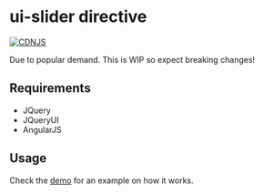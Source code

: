 # ui-slider directive

[![CDNJS](https://img.shields.io/cdnjs/v/angular-ui-slider.svg)](https://cdnjs.com/libraries/angular-ui-slider)

Due to popular demand. This is WIP so expect breaking changes!

## Requirements

- JQuery
- JQueryUI
- AngularJS

## Usage

Check the [demo](https://htmlpreview.github.io/?https://github.com/angular-ui/ui-slider/master/demo/index.html) for an example on how it works.

